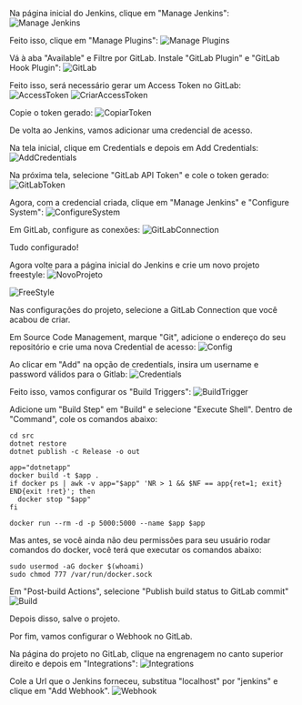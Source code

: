 Na página inicial do Jenkins, clique em "Manage Jenkins":
![Manage Jenkins](res/000.png  "Manage Jenkins")

Feito isso, clique em "Manage Plugins":
![Manage Plugins](res/001.png  "Manage Plugins")

Vá à aba "Available" e Filtre por GitLab.
Instale "GitLab Plugin" e "GitLab Hook Plugin":
![GitLab](res/002.png  "GitLab")

Feito isso, será necessário gerar um Access Token no GitLab:
![AccessToken](res/005.png  "AccessToken")
![CriarAccessToken](res/006.png  "CriarAccessToken")

Copie o token gerado:
![CopiarToken](res/007.png  "CopiarToken")

De volta ao Jenkins, vamos adicionar uma credencial de acesso.

Na tela inicial, clique em Credentials e depois em Add Credentials:
![AddCredentials](res/008.png  "AddCredentials")

Na próxima tela, selecione "GitLab API Token" e cole o token gerado:
![GitLabToken](res/009.png  "GitLabToken")

Agora, com a credencial criada, clique em "Manage Jenkins" e "Configure System":
![ConfigureSystem](res/010.png  "ConfigureSystem")

Em GitLab, configure as conexões:
![GitLabConnection](res/011.png  "GitLabConnection")

Tudo configurado!

Agora volte para a página inicial do Jenkins e crie um novo projeto freestyle:
![NovoProjeto](res/003.png  "NovoProjeto")

![FreeStyle](res/004.png  "FreeStyle")

Nas configurações do projeto, selecione a GitLab Connection que você acabou de criar.

Em Source Code Management, marque "Git", adicione o endereço do seu repositório e crie uma nova Credential de acesso:
![Config](res/012.png  "Config")

Ao clicar em "Add" na opção de credentials, insira um username e password válidos para o Gitlab:
![Credentials](res/013.png  "Credentials")

Feito isso, vamos configurar os "Build Triggers":
![BuildTrigger](res/014.png  "BuildTrigger")

Adicione um "Build Step" em "Build" e selecione "Execute Shell". Dentro de "Command", cole os comandos abaixo:
```shell
cd src
dotnet restore
dotnet publish -c Release -o out

app="dotnetapp"
docker build -t $app .
if docker ps | awk -v app="$app" 'NR > 1 && $NF == app{ret=1; exit} END{exit !ret}'; then
  docker stop "$app"
fi

docker run --rm -d -p 5000:5000 --name $app $app
```
Mas antes, se você ainda não deu permissões para seu usuário rodar comandos do docker, você terá que executar os comandos abaixo:
```shell
sudo usermod -aG docker $(whoami)
sudo chmod 777 /var/run/docker.sock 
```

Em "Post-build Actions", selecione "Publish build status to GitLab commit"
![Build](res/015.png  "Build")

Depois disso, salve o projeto.

Por fim, vamos configurar o Webhook no GitLab.

Na página do projeto no GitLab, clique na engrenagem no canto superior direito e depois em "Integrations":
![Integrations](res/016.png  "Integrations")

Cole a Url que o Jenkins forneceu, substitua "localhost" por "jenkins" e clique em "Add Webhook".
![Webhook](res/017.png  "Webhook")

